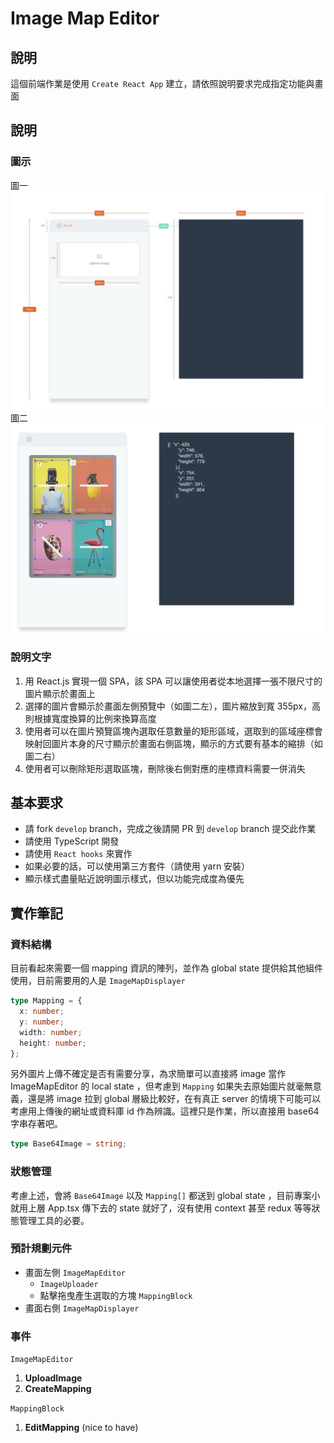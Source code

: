 # Image Map Editor

## 說明

這個前端作業是使用 `Create React App` 建立，請依照說明要求完成指定功能與畫面

## 說明

### 圖示
圖一
<img src="./src/assets/q1.jpg" />
圖二
<img src="./src/assets/q2.jpg" />

### 說明文字
1. 用 React.js 實現一個 SPA，該 SPA 可以讓使用者從本地選擇一張不限尺寸的圖片顯示於畫面上
2. 選擇的圖片會顯示於畫面左側預覽中（如圖二左），圖片縮放到寬 355px，高則根據寬度換算的比例來換算高度
3. 使用者可以在圖片預覽區塊內選取任意數量的矩形區域，選取到的區域座標會映射回圖片本身的尺寸顯示於畫面右側區塊，顯示的方式要有基本的縮排（如圖二右）
4. 使用者可以刪除矩形選取區塊，刪除後右側對應的座標資料需要一併消失


## 基本要求
- 請 fork `develop` branch，完成之後請開 PR 到 `develop` branch 提交此作業
- 請使用 TypeScript 開發
- 請使用 `React hooks` 來實作
- 如果必要的話，可以使用第三方套件（請使用 yarn 安裝）
- 顯示樣式盡量貼近說明圖示樣式，但以功能完成度為優先

## 實作筆記

### 資料結構

目前看起來需要一個 mapping 資訊的陣列，並作為 global state 提供給其他組件使用，目前需要用的人是 `ImageMapDisplayer`

```ts
type Mapping = {
  x: number;
  y: number;
  width: number;
  height: number;
};
```

另外圖片上傳不確定是否有需要分享，為求簡單可以直接將 image 當作 ImageMapEditor 的 local state ，但考慮到 `Mapping` 如果失去原始圖片就毫無意義，還是將 image 拉到 global 層級比較好，在有真正 server 的情境下可能可以考慮用上傳後的網址或資料庫 id 作為辨識。這裡只是作業，所以直接用 base64 字串存著吧。

```ts
type Base64Image = string;
```

### 狀態管理

考慮上述，會將 `Base64Image` 以及 `Mapping[]` 都送到 global state ，目前專案小就用上層 App.tsx 傳下去的 state 就好了，沒有使用 context 甚至 redux 等等狀態管理工具的必要。

### 預計規劃元件

- 畫面左側 `ImageMapEditor`
  - `ImageUploader`
  - 點擊拖曳產生選取的方塊 `MappingBlock`
- 畫面右側 `ImageMapDisplayer`

### 事件

`ImageMapEditor`

1. **UploadImage**
2. **CreateMapping**

`MappingBlock`

1. **EditMapping** (nice to have)